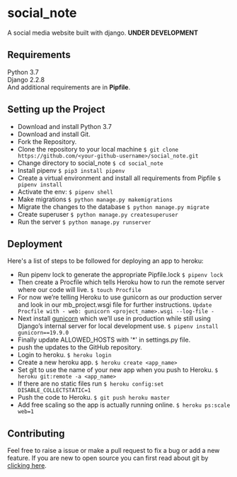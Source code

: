 # social_note
A social media website built with django. **UNDER DEVELOPMENT**

## Requirements

Python 3.7  
Django 2.2.8  
And additional requirements are in **Pipfile**.

## Setting up the Project

  * Download and install Python 3.7
  * Download and install Git.
  * Fork the Repository.
  * Clone the repository to your local machine `$ git clone https://github.com/<your-github-username>/social_note.git`
  * Change directory to social_note `$ cd social_note`
  * Install pipenv `$ pip3 install pipenv`  
  * Create a virtual environment and install all requirements from Pipfile `$ pipenv install`  
  * Activate the env: `$ pipenv shell`
  * Make migrations `$ python manage.py makemigrations`
  * Migrate the changes to the database `$ python manage.py migrate`
  * Create superuser `$ python manage.py createsuperuser`
  * Run the server `$ python manage.py runserver`
  
## Deployment
Here's a list of steps to be followed for deploying an app to heroku:

  * Run pipenv lock to generate the appropriate Pipfile.lock `$ pipenv lock`
  * Then create a Procfile which tells Heroku how to run the remote server where our code will live. `$ touch Procfile`
  * For now we’re telling Heroku to use gunicorn as our production server and look in our mb_project.wsgi file for further instructions. `Update Procfile with - web: gunicorn <project_name>.wsgi --log-file - `
  * Next install [gunicorn](https://gunicorn.org) which we’ll use in production while still using Django’s internal server for local development use. `$ pipenv install gunicorn==19.9.0`
  * Finally update ALLOWED_HOSTS with '*' in settings.py file.
  * push the updates to the GitHub repository.
  * Login to heroku. `$ heroku login`
  * Create a new heroku app. `$ heroku create <app_name>`
  * Set git to use the name of your new app when you push to Heroku. `$ heroku git:remote -a <app_name>`
  * If there are no static files run `$ heroku config:set DISABLE_COLLECTSTATIC=1`
  * Push the code to Heroku. `$ git push heroku master`
  * Add free scaling so the app is actually running online. `$ heroku ps:scale web=1`
  

## Contributing

Feel free to raise a issue or make a pull request to fix a bug or add a new feature. If you are new to open source you can first read about git by [clicking here](https://www.codecademy.com/learn/learn-git).
